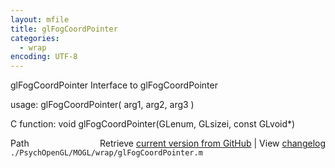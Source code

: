 ```yaml
---
layout: mfile
title: glFogCoordPointer
categories:
  - wrap
encoding: UTF-8
---
```


glFogCoordPointer  Interface to glFogCoordPointer

usage:  glFogCoordPointer( arg1, arg2, arg3 )

C function:  void glFogCoordPointer(GLenum, GLsizei, const GLvoid\*)


<div class="code_header" style="text-align:right;">
  <span style="float:left;">Path&nbsp;&nbsp;</span> <span class="counter">Retrieve <a href=
  "https://raw.github.com/Psychtoolbox-3/Psychtoolbox-3/beta/./PsychOpenGL/MOGL/wrap/glFogCoordPointer.m">current version from GitHub</a> | View <a href=
  "https://github.com/Psychtoolbox-3/Psychtoolbox-3/commits/beta/./PsychOpenGL/MOGL/wrap/glFogCoordPointer.m">changelog</a></span>
</div>
<div class="code">
  <code>./PsychOpenGL/MOGL/wrap/glFogCoordPointer.m</code>
</div>
